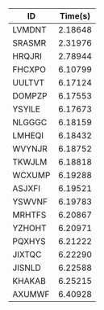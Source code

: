 |ID|Time(s)|
|-|-|
|LVMDNT|2.18648|
|SRASMR|2.31976|
|HRQJRI|2.78944|
|FHCXPO|6.10799|
|UULTVT|6.17124|
|DOMPZP|6.17553|
|YSYILE|6.17673|
|NLGGGC|6.18159|
|LMHEQI|6.18432|
|WVYNJR|6.18752|
|TKWJLM|6.18818|
|WCXUMP|6.19288|
|ASJXFI|6.19521|
|YSWVNF|6.19783|
|MRHTFS|6.20867|
|YZHOHT|6.20971|
|PQXHYS|6.21222|
|JIXTQC|6.22290|
|JISNLD|6.22588|
|KHAKAB|6.25215|
|AXUMWF|6.40928|
